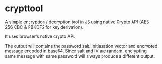 # crypttool

A simple encryption / decryption tool in JS using native Crypto API (AES 256 CBC & PBKDF2 for key derivation).

It uses browser’s native crypto API.

The output will contains the password salt, initiazation vector and encrypted message encoded in base64.
Since salt and IV are random, encrypting same message with same password will always produce a different output.
